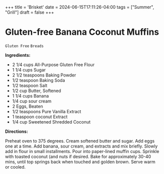 +++
title = 'Brisket'
date = 2024-06-15T17:11:26-04:00
tags = ["Summer", "Grill"]
draft = false
+++
# Gluten-free Banana Coconut Muffins

`Gluten Free` `Breads`

**Ingredients:**

- 2 1/4 cups All-Purpose Gluten Free Flour
- 1 1/4 cups Sugar
- 2 1/2 teaspoons Baking Powder
- 1/2 teaspoon Baking Soda
- 1/2 teaspoon Salt
- 1/2 cup Butter, Softened
- 1 1/4 cups Banana
- 1/4 cup sour cream
- 2 Eggs, Beaten
- 1/2 teaspoons Pure Vanilla Extract
- 1 teaspoon coconut Extract
- 1/4 cup Sweetened Shredded Coconut

**Directions:**

Preheat oven to 375 degrees. Cream softened butter and sugar. Add eggs one at a time. Add banana, sour cream, and extracts and mix briefly. Slowly add in flour in small installments. Pour into paper-lined muffin cups. Sprinkle with toasted coconut (and nuts if desired. Bake for approximately 30-40 mins, until top springs back when touched and golden brown. Serve warm or cooled. 
